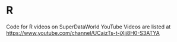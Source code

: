 # R
Code for R videos on SuperDataWorld YouTube
Videos are listed at https://www.youtube.com/channel/UCaizTs-t-jXjj8H0-S3ATYA
